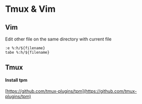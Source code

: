 # Tmux & Vim

## Vim

Edit other file on the same directory with current file

```
:e %:h/${filename}
tabe %:h/${filename}
```

## Tmux

#### Install tpm
 [https://github.com/tmux-plugins/tpm](https://github.com/tmux-plugins/tpm) 

